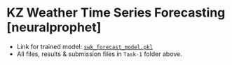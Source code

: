 # KZ Weather Time Series Forecasting [neuralprophet]
* Link for trained model: [`swk_forecast_model.pkl`](https://www.dropbox.com/scl/fi/1r0l3bkhj692t8xalgv0g/swk_forecast_model.pkl?rlkey=a7dkgx7ndoki70or5sjz1q8hs&dl=0)
* All files, results & submission files in `Task-1` folder above.
